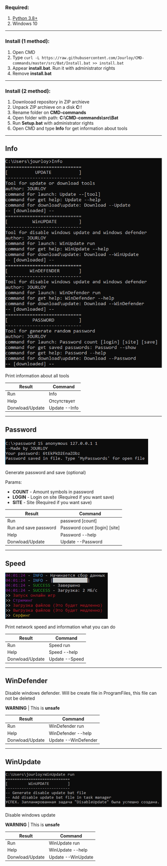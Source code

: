 ### Required:
1. [Python 3.8+](https://www.python.org/downloads/)
2. Windows 10
____
### Install (1 method):
1. Open CMD
2. Type `curl -L https://raw.githubusercontent.com/Jourloy/CMD-commands/master/src/Bat/Install.bat >> install.bat`
3. Appear **install.bat**. Run it with administrator rights
4. Remove **install.bat**
____
### Install (2 method):
1. Downlooad repository in ZIP archieve
2. Unpack ZIP archieve on a disk **C:**!
3. Rename folder on **CMD-commands**
4. Open folder with path: **C:\CMD-commands\src\Bat**
5. Run **Setup.bat** with administrator rights
6. Open CMD and type **Info** for get information about tools
____
## Info
![alt-текст](https://github.com/Jourloy/CMD-commands/blob/master/photo/info.png)

Print information about all tools

Result | Command
------------ | -------------
Run | Info
Help | Отсутствует
Donwload/Update | Update --Info
____
## Password
![alt-текст](https://github.com/Jourloy/CMD-commands/blob/master/photo/password.png)

Generate password and save (optional)

Params:
* **COUNT** - Amount symbols in password
* **LOGIN** - Login on site (Required if you want save)
* **SITE** - Site (Required if you want save)

Result | Command
------------ | -------------
Run | password [count]
Run and save password | Password count [login] [site]
Help | Password --help
Donwload/Update | Update --Password
____
## Speed
![alt-текст](https://github.com/Jourloy/CMD-commands/blob/master/photo/speed.png)

Print network speed and information what you can do

Result | Command
------------ | -------------
Run | Speed run
Help | Speed --help
Donwload/Update | Update --Speed
____
## WinDefender

Disable windows defender. Will be create file in ProgramFiles, this file can not be deleted

**WARNING** | This is **unsafe**

Result | Command
------------ | -------------
Run | WinDefender run
Help | WinDefender --help
Donwload/Update | Update --WinDefender
____
## WinUpdate

![alt-текст](https://github.com/Jourloy/CMD-commands/blob/master/photo/winupdate.png)

Disable windows update

**WARNING** | This is **unsafe**

Result | Command
------------ | -------------
Run | WinUpdate run
Help | WinUpdate --help
Donwload/Update | Update --WinUpdate
